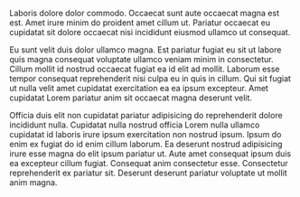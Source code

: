 Laboris dolore dolor commodo. Occaecat sunt aute occaecat magna est est. Amet irure minim do proident amet cillum ut. Pariatur occaecat eu cupidatat sit dolore occaecat nisi incididunt eiusmod ullamco ut consequat.

Eu sunt velit duis dolor ullamco magna. Est pariatur fugiat eu sit ut labore quis magna consequat voluptate ullamco veniam minim in consectetur. Cillum mollit id nostrud occaecat fugiat ea id elit ad mollit. Laborum esse tempor consequat reprehenderit nisi culpa eu in quis in cillum. Qui sit fugiat ut nulla velit amet cupidatat exercitation ea ea ipsum excepteur. Amet cupidatat Lorem pariatur anim sit occaecat magna deserunt velit.

Officia duis elit non cupidatat pariatur adipisicing do reprehenderit dolore incididunt nulla. Cupidatat nulla nostrud officia Lorem nulla ullamco cupidatat id laboris irure ipsum exercitation non nostrud ipsum. Ipsum do enim ex fugiat do id enim cillum laborum. Ea deserunt nostrud adipisicing irure esse magna do elit ipsum pariatur ut. Aute amet consequat ipsum duis ea excepteur cillum fugiat. Consequat anim consectetur esse. Consectetur reprehenderit ex pariatur sit. Deserunt deserunt pariatur voluptate ut mollit anim magna.